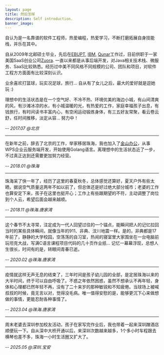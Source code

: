 ```yaml
---
layout: page
title: 然后怎样
description: Self introduction.
banner_image: 
---
```


自认为是一名靠谱的软件工程师，热爱编程，热爱学习，不断打磨拓展自身技能栈，并乐在其中。

自从2009年北邮硕士毕业，先后在[EBUPT](https://www.ebupt.com),  [IBM](https://www.ibm.com/cn-zh),  [Qunar](https://train.qunar.com)工作过，目前供职于一家美国SaaS创业公司[Zuora](https://www.zuora.com).  一直以来都是从事后端开发，对Java相关技术栈、微服务、SaaS比较熟悉。经历过中美不同风格不同规模的公司、团队和项目，对软件工程方方面面有比较深刻认识。

业余喜欢打篮球，玩实况足球，旅行... 自从有了女儿之后，最大的爱好就是逗她玩 :)

理想中的生活状态是在一个空气好、不冷不热、环境优美的海边小城，有山间清爽的风，有沙滩冰凉的水，有小城温暖的光，有热爱的工作，家庭幸福孩子出息，有钱旅行，有时间读书丰富内心，有空闲运动锻炼身体，有三五好友常聚，看云卷云舒，任时间推移，淡定从容... 努力中！

-- *2017.07 @北京*

---
在新年之前，辞去了北京的工作，举家移居珠海，我也加入了[金山办公](https://www.wps.cn/)，从事WPS企业云服务端开发，开始使用Golang语言。离理想中的生活状态近了一步，不过真正达到还需要更加努力经营。

-- *2018.01 @珠海*

---
珠海呆了快一年了，经历了这里的春夏秋冬，总体感觉还算好，夏天户外有些太晒，据说空气质量这两年不如以前了，但总体还是好过绝大部分城市；老婆的工作也算安定下来，孩子在这里也挺开心；工作上有些跟期望的不符，主动调整了岗位到个人云，希望后面会越来越顺。

-- *2018.11 @珠海.唐家湾*

---
这个春节不太寻常，注定成为一代人回望过往的一个锚点，能瞬间把人的记忆拉回当时的某些具体瞬间，就像当年的911、非典、汶川地震一样。是的，非典都是17年前了，静静的大学校园，空荡荡的自习室，热闹的寝室里大家围坐在一台电脑前玩坦克大战，写满C语言课程项目代码的几十页作业纸... 记忆一幕幕浮现，总想人生很长，时间有的是，转眼间青春已逝。

-- *2020.02 @珠海.唐家湾*

---
疫情就这样无声无息的结束了，三年时间是孩子幼儿园的全部，是定居珠海以来的大半时间，终于可以自由呼吸了。不惑之年依然困惑，虽然不想承认不再年轻，身体和心理都已然年轻不再，没有了二十来岁的那种敏锐和不知疲倦。当球场上被喊叔叔的时候，竟无言以对，觉得没毛病。唯一值得安慰的是，能够更沉下心来做想做的事情，更能忍耐各种事情了。

-- *2023.04 @珠海.唐家湾*

---
周末老婆去深圳参加校友活动，孩子在家写完作业后，我也带着一起来深圳蹭酒店顺便玩一下。自从深中大桥开通以后，来深圳次数越来越多，1个多小时车程跟去横琴也差不多，珠海一小时生活圈又扩大了。

-- *2025.05 @深圳.宝安*